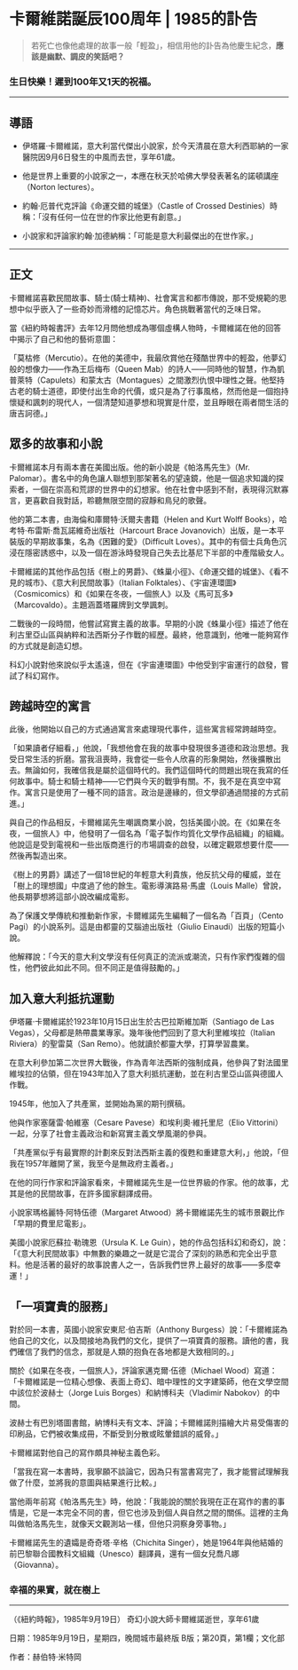# 卡爾維諾誕辰100周年 | 1985的訃告

>若死亡也像他處理的故事一般「輕盈」，相信用他的訃告為他慶生紀念，**應該是幽默、調皮的笑話吧？**

### **生日快樂！遲到100年又1天的祝福。**

------

## 導語

* 伊塔羅·卡爾維諾，意大利當代傑出小說家，於今天清晨在意大利西耶納的一家醫院因9月6日發生的中風而去世，享年61歲。

* 他是世界上重要的小說家之一，本應在秋天於哈佛大學發表著名的諾頓講座（Norton lectures）。

* 約翰·厄普代克評論《命運交錯的城堡》（Castle of Crossed Destinies）時稱：「沒有任何一位在世的作家比他更有創意。」

* 小說家和評論家約翰·加德納稱：「可能是意大利最傑出的在世作家。」

------

## 正文

卡爾維諾喜歡民間故事、騎士(騎士精神)、社會寓言和都市傳說，那不受規範的思想中似乎嵌入了一些奇妙而滑稽的記憶芯片。角色挑戰著當代的乏味日常。

當《紐約時報書評》去年12月問他想成為哪個虛構人物時，卡爾維諾在他的回答中揭示了自己和他的藝術意圖：

「莫枯修（Mercutio）。在他的美德中，我最欣賞他在殘酷世界中的輕盈，他夢幻般的想像力——作為王后梅布（Queen Mab）的詩人——同時他的智慧，作為凱普萊特（Capulets）和蒙太古（Montagues）之間激烈仇恨中理性之聲。他堅持古老的騎士道德，即使付出生命的代價，或只是為了行事風格，然而他是一個抱持懷疑和諷刺的現代人，一個清楚知道夢想和現實是什麼，並且睜眼在兩者間生活的唐吉訶德。」

## 眾多的故事和小說

卡爾維諾本月有兩本書在美國出版。他的新小說是《帕洛馬先生》（Mr. Palomar）。書名中的角色讓人聯想到那架著名的望遠鏡，他是一個追求知識的探索者，一個在崇高和荒謬的世界中的幻想家。他在社會中感到不耐，表現得沉默寡言，更喜歡自我對話，聆聽無限空間的寂靜和鳥兒的歌聲。

他的第二本書，由海倫和庫爾特·沃爾夫書籍（Helen and Kurt Wolff Books），哈考特·布雷斯·喬瓦諾維奇出版社（Harcourt Brace Jovanovich）出版，是一本平裝版的早期故事集，名為《困難的愛》（Difficult Loves）。其中的有個士兵角色沉浸在隱密誘惑中，以及一個在游泳時發現自己失去比基尼下半部的中產階級女人。

卡爾維諾的其他作品包括《樹上的男爵》、《蛛巢小徑》、《命運交錯的城堡》、《看不見的城市》、《意大利民間故事》（Italian Folktales）、《宇宙連環圖》（Cosmicomics）和《如果在冬夜，一個旅人》以及《馬可瓦多》（Marcovaldo）。主題涵蓋塔羅牌到文學諷刺。

二戰後的一段時間，他嘗試寫實主義的故事。早期的小說《蛛巢小徑》描述了他在利古里亞山區與納粹和法西斯分子作戰的經歷。最終，他意識到，他唯一能夠寫作的方式就是創造幻想。

科幻小說對他來說似乎太遙遠，但在《宇宙連環圖》中他受到宇宙運行的啟發，嘗試了科幻寫作。

## 跨越時空的寓言

此後，他開始以自己的方式通過寓言來處理現代事件，這些寓言經常跨越時空。

「如果讀者仔細看，」他說，「我想他會在我的故事中發現很多道德和政治思想。我受日常生活的折磨。當我沮喪時，我會從一些令人欣喜的形象開始，然後擴散出去。無論如何，我確信我是屬於這個時代的。我們這個時代的問題出現在我寫的任何故事中。騎士和騎士精神——它們與今天的戰爭有關。不，我不是在真空中寫作。寓言只是使用了一種不同的語言。政治是邊緣的，但文學卻通過間接的方式前進。」

與自己的作品相反，卡爾維諾先生嘲諷商業小說，包括美國小說。在《如果在冬夜，一個旅人》中，他發明了一個名為「電子製作均質化文學作品組織」的組織。他說這是受到電視和一些出版商進行的市場調查的啟發，以確定觀眾想要什麼——然後再製造出來。

《樹上的男爵》講述了一個18世紀的年輕意大利貴族，他反抗父母的權威，並在「樹上的理想國」中度過了他的餘生。電影導演路易·馬盧（Louis Malle）曾說，他長期夢想將這部小說改編成電影。

為了保護文學傳統和推動新作家，卡爾維諾先生編輯了一個名為「百頁」（Cento Pagi）的小說系列。這是由都靈的艾腦迪出版社（Giulio Einaudi）出版的短篇小說。

他解釋說：「今天的意大利文學沒有任何真正的流派或潮流，只有作家們復雜的個性，他們彼此如此不同。但不同正是值得鼓勵的。」

## 加入意大利抵抗運動

伊塔羅·卡爾維諾於1923年10月15日出生於古巴拉斯維加斯（Santiago de Las Vegas），父母都是熱帶農業專家。幾年後他們回到了意大利里維埃拉（Italian Riviera）的聖雷莫（San Remo）。他就讀於都靈大學，打算學習農業。

在意大利參加第二次世界大戰後，作為青年法西斯的強制成員，他參與了對法國里維埃拉的佔領，但在1943年加入了意大利抵抗運動，並在利古里亞山區與德國人作戰。

1945年，他加入了共產黨，並開始為黨的期刊撰稿。

他與作家塞薩雷·帕維塞（Cesare Pavese）和埃利奧·維托里尼（Elio Vittorini）一起，分享了社會主義政治和新寫實主義文學風潮的參與。

「共產黨似乎有最實際的計劃來反對法西斯主義的復甦和重建意大利，」他說，「但我在1957年離開了黨，我至今是無政府主義者。」

在他的同行作家和評論家看來，卡爾維諾先生是一位世界級的作家。他的故事，尤其是他的民間故事，在許多國家翻譯成冊。

小說家瑪格麗特·阿特伍德（Margaret Atwood）將卡爾維諾先生的城市景觀比作「早期的費里尼電影」。

美國小說家厄蘇拉·勒瑰恩（Ursula K. Le Guin），她的作品包括科幻和奇幻，說：「《意大利民間故事》中無數的樂趣之一就是它混合了深刻的熟悉和完全出乎意料。他是活著的最好的故事說書人之一，告訴我們世界上最好的故事——多麼幸運！」

## 「一項寶貴的服務」

對於同一本書，英國小說家安東尼·伯吉斯（Anthony Burgess）說：「卡爾維諾為他自己的文化，以及間接地為我們的文化，提供了一項寶貴的服務。讀他的書，我們確信了我們的信念，那就是人類的抱負在各地都是大致相同的。」

關於《如果在冬夜，一個旅人》，評論家邁克爾·伍德（Michael Wood）寫道：「卡爾維諾是一位精心想像、表面上奇幻、暗中理性的文字建築師，他在文學空間中該位於波赫士（Jorge Luis Borges）和納博科夫（Vladimir Nabokov）的中間。

波赫士有巴別塔圖書館，納博科夫有文本、評論；卡爾維諾則描繪大片易受傷害的印刷品，它們被收集成冊，不斷受到分散或眩暈錯誤的威脅。」


卡爾維諾對他自己的寫作頗具神秘主義色彩。

「當我在寫一本書時，我寧願不談論它，因為只有當書寫完了，我才能嘗試理解我做了什麼，並將我的意圖與結果進行比較。」

當他兩年前寫《帕洛馬先生》時，他說：「我能說的關於我現在正在寫作的書的事情是，它是一本完全不同的書，但它也涉及到個人與自然之間的關係。這裡的主角叫做帕洛馬先生，就像天文觀測站一樣，但他只洞察身旁事物。」

卡爾維諾先生的遺孀是奇奇塔·辛格（Chichita Singer），她是1964年與他結婚的前巴黎聯合國教科文組織（Unesco）翻譯員，還有一個女兒喬凡娜（Giovanna）。

### **幸福的果實，就在樹上**

------

（《紐約時報》，1985年9月19日） 奇幻小說大師卡爾維諾逝世，享年61歲

日期：1985年9月19日，星期四，晚間城市最終版 B版；第20頁，第1欄；文化部 

作者：赫伯特·米特岡